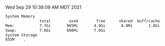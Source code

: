 Wed Sep 29 10:38:09 AM MDT 2021
```bash
System Memory
               total        used        free      shared  buff/cache   available
Mem:           7.7Gi       965Mi       4.9Gi       8.0Mi       1.8Gi       6.4Gi
Swap:          7.6Gi       660Mi       7.0Gi
System Storage
655M	.
```
```bash
